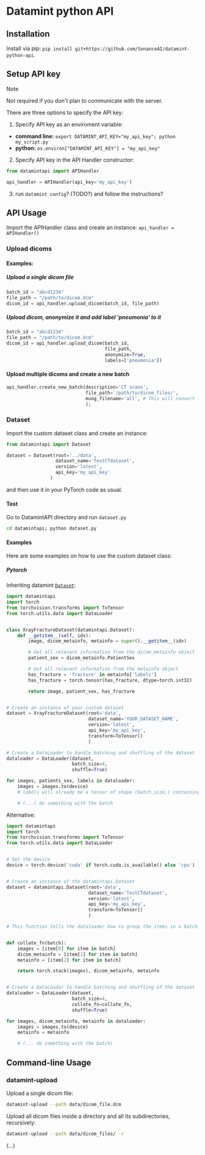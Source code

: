 # Datamint python API

## Installation
Install via pip: `pip install git+https://github.com/SonanceAI/datamint-python-api`.

## Setup API key
> [!NOTE]
> Not required if you don't plan to communicate with the server.

There are three options to specify the API key:
1. Specify API key as an enviroment variable:
  - **command line:** `export DATAMINT_API_KEY="my_api_key"; python my_script.py` 
  - **python:** `os.environ["DATAMINT_API_KEY"] = "my_api_key"`
2. Specify API key in the API Handler constructor:
```python
from datamintapi import APIHandler

api_handler = APIHandler(api_key='my_api_key')
```
3. run `datamint config`? (TODO?) and follow the instructions?

## API Usage

Import the APIHandler class and create an instance: `api_handler = APIHandler()`

### Upload dicoms

#### Examples:

##### Upload a single dicom file
```python
batch_id = "abcd1234"
file_path = "/path/to/dicom.dcm"
dicom_id = api_handler.upload_dicom(batch_id, file_path)
```

##### Upload dicom, anonymize it and add label 'pneumonia' to it
```python
batch_id = "abcd1234"
file_path = "/path/to/dicom.dcm"
dicom_id = api_handler.upload_dicom(batch_id, 
                                    file_path,
                                    anonymize=True,
                                    labels=['pneumonia'])
```

#### Upload multiple dicoms and create a new batch
```python
api_handler.create_new_batch(description='CT scans',
                             file_path='/path/to/dicom_files/',
                             mung_filename='all', # This will convert files name to 'path_to_dicom_files/1.dcm', 'path_to_dicom_files/2.dcm', etc.
                             ):
```



### Dataset
Import the custom dataset class and create an instance: 
```python 
from datamintapi import Dataset

dataset = Dataset(root='../data',
                  dataset_name='TestCTdataset',
                  version='latest',
                  api_key='my_api_key'
                )
```
and then use it in your PyTorch code as usual.

#### Test
Go to DatamintAPI directory and run `dataset.py`
```bash
cd datamintapi; python dataset.py
```

#### Examples
Here are some examples on how to use the custom dataset class:

##### Pytorch

Inheriting datamint [`Dataset`](datamintapi/dataset.py):
```python
import datamintapi
import torch
from torchvision.transforms import ToTensor
from torch.utils.data import DataLoader


class XrayFractureDataset(datamintapi.Dataset):
    def __getitem__(self, idx):
        image, dicom_metainfo, metainfo = super().__getitem__(idx)

        # Get all relevant information from the dicom_metainfo object
        patient_sex = dicom_metainfo.PatientSex

        # Get all relevant information from the metainfo object
        has_fracture = 'fracture' in metainfo['labels']
        has_fracture = torch.tensor(has_fracture, dtype=torch.int32)

        return image, patient_sex, has_fracture


# Create an instance of your custom dataset
dataset = XrayFractureDataset(root='data',
                              dataset_name='YOUR_DATASET_NAME',
                              version='latest',
                              api_key='my_api_key',
                              transform=ToTensor()
                              )

# Create a DataLoader to handle batching and shuffling of the dataset
dataloader = DataLoader(dataset,
                        batch_size=4,
                        shuffle=True)

for images, patients_sex, labels in dataloader:
    images = images.to(device)
    # labels will already be a tensor of shape (batch_size,) containing 0s and 1s

    # (...) do something with the batch
```

Alternative:
```python
import datamintapi
import torch
from torchvision.transforms import ToTensor
from torch.utils.data import DataLoader


# Set the device
device = torch.device('cuda' if torch.cuda.is_available() else 'cpu')


# Create an instance of the datamintapi.Dataset
dataset = datamintapi.Dataset(root='data',
                              dataset_name='TestCTdataset',
                              version='latest',
                              api_key='my_api_key',
                              transform=ToTensor()
                              )

# This function tells the dataloader how to group the items in a batch


def collate_fn(batch):
    images = [item[0] for item in batch]
    dicom_metainfo = [item[1] for item in batch]
    metainfo = [item[2] for item in batch]

    return torch.stack(images), dicom_metainfo, metainfo


# Create a DataLoader to handle batching and shuffling of the dataset
dataloader = DataLoader(dataset,
                        batch_size=4,
                        collate_fn=collate_fn,
                        shuffle=True)

for images, dicom_metainfo, metainfo in dataloader:
    images = images.to(device)
    metainfo = metainfo

    # (... do something with the batch)
```

## Command-line Usage
### datamint-upload
Upload a single dicom file:
```bash
datamint-upload --path data/dicom_file.dcm
```

Upload all dicom files inside a directory and all its subdirectories, recursively:
```bash
datamint-upload --path data/dicom_files/ -r
```
(...)